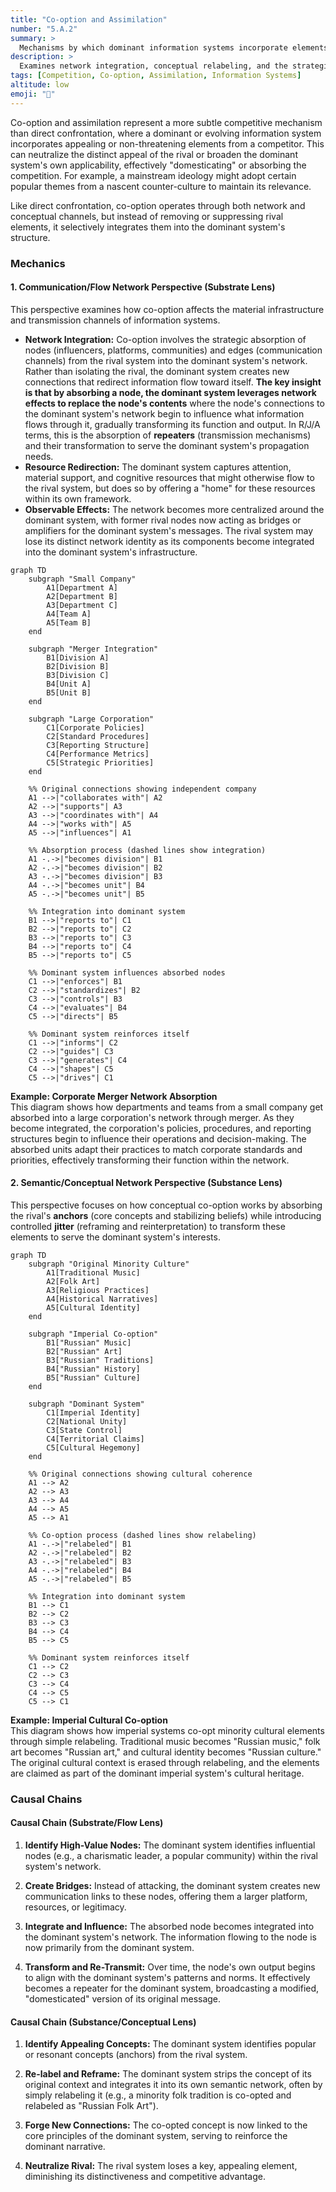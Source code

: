 ```yaml
---
title: "Co-option and Assimilation"
number: "5.A.2"
summary: >
  Mechanisms by which dominant information systems incorporate elements from competitors, neutralizing their distinctiveness and broadening their own reach.
description: >
  Examines network integration, conceptual relabeling, and the strategic absorption of rival elements in competitive information dynamics.
tags: [Competition, Co-option, Assimilation, Information Systems]
altitude: low
emoji: "🧬"
---
```


Co-option and assimilation represent a more subtle competitive mechanism than direct confrontation, where a dominant or evolving information system incorporates appealing or non-threatening elements from a competitor. This can neutralize the distinct appeal of the rival or broaden the dominant system's own applicability, effectively "domesticating" or absorbing the competition. For example, a mainstream ideology might adopt certain popular themes from a nascent counter-culture to maintain its relevance.

Like direct confrontation, co-option operates through both network and conceptual channels, but instead of removing or suppressing rival elements, it selectively integrates them into the dominant system's structure.

### Mechanics

#### 1. Communication/Flow Network Perspective (Substrate Lens)

This perspective examines how co-option affects the material infrastructure and transmission channels of information systems.

- **Network Integration:** Co-option involves the strategic absorption of nodes (influencers, platforms, communities) and edges (communication channels) from the rival system into the dominant system's network. Rather than isolating the rival, the dominant system creates new connections that redirect information flow toward itself. **The key insight is that by absorbing a node, the dominant system leverages network effects to replace the node's contents** where the node's connections to the dominant system's network begin to influence what information flows through it, gradually transforming its function and output. In R/J/A terms, this is the absorption of **repeaters** (transmission mechanisms) and their transformation to serve the dominant system's propagation needs.
- **Resource Redirection:** The dominant system captures attention, material support, and cognitive resources that might otherwise flow to the rival system, but does so by offering a "home" for these resources within its own framework.
- **Observable Effects:** The network becomes more centralized around the dominant system, with former rival nodes now acting as bridges or amplifiers for the dominant system's messages. The rival system may lose its distinct network identity as its components become integrated into the dominant system's infrastructure.

```mermaid
graph TD
    subgraph "Small Company"
        A1[Department A]
        A2[Department B]
        A3[Department C]
        A4[Team A]
        A5[Team B]
    end
    
    subgraph "Merger Integration"
        B1[Division A]
        B2[Division B]
        B3[Division C]
        B4[Unit A]
        B5[Unit B]
    end
    
    subgraph "Large Corporation"
        C1[Corporate Policies]
        C2[Standard Procedures]
        C3[Reporting Structure]
        C4[Performance Metrics]
        C5[Strategic Priorities]
    end
    
    %% Original connections showing independent company
    A1 -->|"collaborates with"| A2
    A2 -->|"supports"| A3
    A3 -->|"coordinates with"| A4
    A4 -->|"works with"| A5
    A5 -->|"influences"| A1
    
    %% Absorption process (dashed lines show integration)
    A1 -.->|"becomes division"| B1
    A2 -.->|"becomes division"| B2
    A3 -.->|"becomes division"| B3
    A4 -.->|"becomes unit"| B4
    A5 -.->|"becomes unit"| B5
    
    %% Integration into dominant system
    B1 -->|"reports to"| C1
    B2 -->|"reports to"| C2
    B3 -->|"reports to"| C3
    B4 -->|"reports to"| C4
    B5 -->|"reports to"| C5
    
    %% Dominant system influences absorbed nodes
    C1 -->|"enforces"| B1
    C2 -->|"standardizes"| B2
    C3 -->|"controls"| B3
    C4 -->|"evaluates"| B4
    C5 -->|"directs"| B5
    
    %% Dominant system reinforces itself
    C1 -->|"informs"| C2
    C2 -->|"guides"| C3
    C3 -->|"generates"| C4
    C4 -->|"shapes"| C5
    C5 -->|"drives"| C1
```

**Example: Corporate Merger Network Absorption**  
This diagram shows how departments and teams from a small company get absorbed into a large corporation's network through merger. As they become integrated, the corporation's policies, procedures, and reporting structures begin to influence their operations and decision-making. The absorbed units adapt their practices to match corporate standards and priorities, effectively transforming their function within the network.

#### 2. Semantic/Conceptual Network Perspective (Substance Lens)

This perspective focuses on how conceptual co-option works by absorbing the rival's **anchors** (core concepts and stabilizing beliefs) while introducing controlled **jitter** (reframing and reinterpretation) to transform these elements to serve the dominant system's interests.

```mermaid
graph TD
    subgraph "Original Minority Culture"
        A1[Traditional Music]
        A2[Folk Art]
        A3[Religious Practices]
        A4[Historical Narratives]
        A5[Cultural Identity]
    end
    
    subgraph "Imperial Co-option"
        B1["Russian" Music]
        B2["Russian" Art]
        B3["Russian" Traditions]
        B4["Russian" History]
        B5["Russian" Culture]
    end
    
    subgraph "Dominant System"
        C1[Imperial Identity]
        C2[National Unity]
        C3[State Control]
        C4[Territorial Claims]
        C5[Cultural Hegemony]
    end
    
    %% Original connections showing cultural coherence
    A1 --> A2
    A2 --> A3
    A3 --> A4
    A4 --> A5
    A5 --> A1
    
    %% Co-option process (dashed lines show relabeling)
    A1 -.->|"relabeled"| B1
    A2 -.->|"relabeled"| B2
    A3 -.->|"relabeled"| B3
    A4 -.->|"relabeled"| B4
    A5 -.->|"relabeled"| B5
    
    %% Integration into dominant system
    B1 --> C1
    B2 --> C2
    B3 --> C3
    B4 --> C4
    B5 --> C5
    
    %% Dominant system reinforces itself
    C1 --> C2
    C2 --> C3
    C3 --> C4
    C4 --> C5
    C5 --> C1
```

**Example: Imperial Cultural Co-option**  
This diagram shows how imperial systems co-opt minority cultural elements through simple relabeling. Traditional music becomes "Russian music," folk art becomes "Russian art," and cultural identity becomes "Russian culture." The original cultural context is erased through relabeling, and the elements are claimed as part of the dominant imperial system's cultural heritage.

### Causal Chains

#### Causal Chain (Substrate/Flow Lens)

1. **Identify High-Value Nodes:** The dominant system identifies influential nodes (e.g., a charismatic leader, a popular community) within the rival system's network.

2. **Create Bridges:** Instead of attacking, the dominant system creates new communication links to these nodes, offering them a larger platform, resources, or legitimacy.

3. **Integrate and Influence:** The absorbed node becomes integrated into the dominant system's network. The information flowing to the node is now primarily from the dominant system.

4. **Transform and Re-Transmit:** Over time, the node's own output begins to align with the dominant system's patterns and norms. It effectively becomes a repeater for the dominant system, broadcasting a modified, "domesticated" version of its original message.

#### Causal Chain (Substance/Conceptual Lens)

1. **Identify Appealing Concepts:** The dominant system identifies popular or resonant concepts (anchors) from the rival system.

2. **Re-label and Reframe:** The dominant system strips the concept of its original context and integrates it into its own semantic network, often by simply relabeling it (e.g., a minority folk tradition is co-opted and relabeled as "Russian Folk Art").

3. **Forge New Connections:** The co-opted concept is now linked to the core principles of the dominant system, serving to reinforce the dominant narrative.

4. **Neutralize Rival:** The rival system loses a key, appealing element, diminishing its distinctiveness and competitive advantage.
